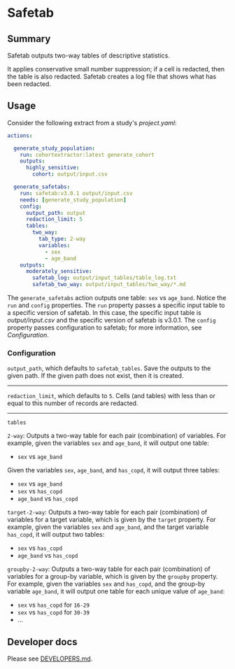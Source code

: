 # Safetab

## Summary

Safetab outputs two-way tables of descriptive statistics.

It applies conservative small number suppression;
if a cell is redacted, then the table is also redacted.
Safetab creates a log file that shows what has been redacted.

## Usage

Consider the following extract from a study's *project.yaml*:

```yaml
actions:

  generate_study_population:
    run: cohortextractor:latest generate_cohort
    outputs:
      highly_sensitive:
        cohort: output/input.csv

  generate_safetabs:
    run: safetab:v3.0.1 output/input.csv
    needs: [generate_study_population]
    config:
      output_path: output
      redaction_limit: 5
      tables:
        two_way:
          tab_type: 2-way
          variables:
            - sex
            - age_band
    outputs:
      moderately_sensitive:
        safetab_log: output/input_tables/table_log.txt
        safetab_two_way: output/input_tables/two_way/*.md
```

The `generate_safetabs` action outputs one table: `sex` vs `age_band`.
Notice the `run` and `config` properties.
The `run` property passes a specific input table to a specific version of safetab.
In this case, the specific input table is *output/input.csv* and the specific version of safetab is v3.0.1.
The `config` property passes configuration to safetab; for more information, see *Configuration*.

### Configuration

`output_path`, which defaults to `safetab_tables`.
Save the outputs to the given path.
If the given path does not exist, then it is created.

---

`redaction_limit`, which defaults to `5`.
Cells (and tables) with less than or equal to this number of records are redacted.

---

`tables`

`2-way`: Outputs a two-way table for each pair (combination) of variables.
For example, given the variables `sex` and `age_band`, it will output one table:
* `sex` vs `age_band`

Given the variables `sex`, `age_band`, and `has_copd`, it will output three tables:
* `sex` vs `age_band`
* `sex` vs `has_copd`
* `age_band` vs `has_copd`

`target-2-way`: Outputs a two-way table for each pair (combination) of variables for a target variable, which is given by the `target` property.
For example, given the variables `sex` and `age_band`, and the target variable `has_copd`, it will output two tables:

* `sex` vs `has_copd`
* `age_band` vs `has_copd`

`groupby-2-way`: Outputs a two-way table for each pair (combination) of variables for a group-by variable, which is given by the `groupby` property.
For example, given the variables `sex` and `has_copd`, and the group-by variable `age_band`, it will output one table for each unique value of `age_band`:
* `sex` vs `has_copd` for `16-29`
* `sex` vs `has_copd` for `30-39`
* ...

## Developer docs

Please see [DEVELOPERS.md](DEVELOPERS.md).
